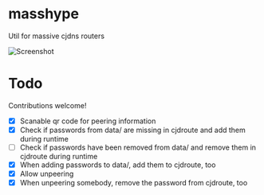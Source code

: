 masshype
========

Util for massive cjdns routers

![Screenshot](https://i.imgur.com/cZt7de1.png)

Todo
=====

Contributions welcome!

- [X] Scanable qr code for peering information
- [X] Check if passwords from data/ are missing in cjdroute and add them during runtime
- [ ] Check if passwords have been removed from data/ and remove them in cjdroute during runtime
- [X] When adding passwords to data/, add them to cjdroute, too
- [X] Allow unpeering
- [X] When unpeering somebody, remove the password from cjdroute, too
